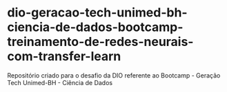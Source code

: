 # dio-geracao-tech-unimed-bh-ciencia-de-dados-bootcamp-treinamento-de-redes-neurais-com-transfer-learn
Repositório criado para o desafio da DIO referente ao Bootcamp - Geração Tech Unimed-BH - Ciência de Dados
